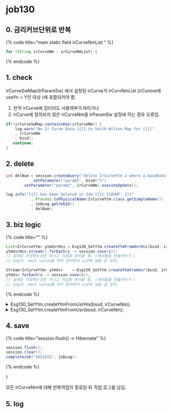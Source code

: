 # job130

## 0. 금리커브단위로 반복

{% code title="main static field irCurveNmList " %}
```java
for (String irCurveNm : irCurveNmList) {
```
{% endcode %}

## 1. check

irCurveSwMap(IrParamSw) 에서 설정된  irCurve가  irCurvNmList (irCureve에 useYn = Y인 대상 )에 포함되어야 함.&#x20;

1. 만약 irCurve에 있더라도 사용여부가 N이거나&#x20;
2. irCurve에 정의되지 않은 irCurveNm을 IrParamSw 설정에 하는 경우 오류임.&#x20;

```java
if(!irCurveSwMap.containsKey(irCurveNm)) { 
	log.warn("No Ir Curve Data [{}] in Smith-Wilson Map for [{}]"
	, irCurveNm
	, bssd);						
   continue;
}
```

## 2. delete

```java
int delNum = session.createQuery("delete IrCurveYtm a where a.baseDate like :param1 and a.irCurveNm = :param2")
           .setParameter("param1", bssd+"%")				
	   .setParameter("param2", irCurveNm).executeUpdate();

log.info("[{}] has been Deleted in Job:[{}] [COUNT: {}]"
           , Process.toPhysicalName(IrCurveYtm.class.getSimpleName())
           , jobLog.getJobId()
           , delNum);
```

## 3. biz logic

{% code title="" %}
```java
List<IrCurveYtm> ytmUsrHis = Esg130_SetYtm.createYtmFromUsrHis(bssd, irCurveNm);
ytmUsrHis.stream().forEach(s -> session.save(s));
// 실제로 저장하는것은 아니고 저장할 준비를 함. (쿼리들을 만들어두기 )
// seq의  next value를 미리 읽어와서 sid에 넣을 값 준비. 

Stream<IrCurveYtm> ytmUsr    = Esg130_SetYtm.createYtmFromUsr(bssd, irCurveNm);
ytmUsr.forEach(s -> session.save(s)); 
// 실제로 저장하는것은 아니고 저장할 준비를 함. (쿼리들을 만들어두기 )
// seq의  next value를 미리 읽어와서 sid에 넣을 값 준비. 
```
{% endcode %}

<details>

<summary>Esg130_SetYtm.createYtmFromUsrHis(bssd, irCurveNm);</summary>

{% code title="IrCurveYtmUsrHis" %}
```java
List<IrCurveYtm>       ytmList    = new ArrayList<IrCurveYtm>();		
List<String>           ytmTen     = Arrays.asList("M0003", "M0006", "M0009", "M0012", "M0018", "M0024", "M0030", "M0036", "M0048", "M0060", "M0084", "M0120", "M0180", "M0240", "M0360", "M0600");		
List<IrCurveYtmUsrHis> ytmUsrList = IrCurveYtmDao.getIrCurveYtmUsrHis(bssd, irCurveNm);

double toReal = 0.01;
// (단위변환 : % -> Real number)
int    digit  = 7;    
	
for(IrCurveYtmUsrHis usr : ytmUsrList) {
	
 for(int i=0; i<16; i++) {
  IrCurveYtm ytm = new IrCurveYtm();			
  
  ytm.setBaseDate(usr.getBaseDate());				
  ytm.setIrCurveNm(irCurveNm);				
  ytm.setIrCurve(usr.getIrCurve());				
  ytm.setMatCd(ytmTen.get(i));
    //  base tenor가 일정한 간격이 아니라 loop 처리가 어려움 ㅠ 
  if     (i==0)  {ytm.setYtm(round(StringUtil.objectToPrimitive(usr.getYtmM0003(), 0.0) * toReal, digit)); }
  else if(i==1)  {ytm.setYtm(round(StringUtil.objectToPrimitive(usr.getYtmM0006(), 0.0) * toReal, digit)); }
  else if(i==2)  {ytm.setYtm(round(StringUtil.objectToPrimitive(usr.getYtmM0009(), 0.0) * toReal, digit)); }
  else if(i==3)  {ytm.setYtm(round(StringUtil.objectToPrimitive(usr.getYtmM0012(), 0.0) * toReal, digit)); }
  else if(i==4)  {ytm.setYtm(round(StringUtil.objectToPrimitive(usr.getYtmM0018(), 0.0) * toReal, digit)); }
  else if(i==5)  {ytm.setYtm(round(StringUtil.objectToPrimitive(usr.getYtmM0024(), 0.0) * toReal, digit)); }
  else if(i==6)  {ytm.setYtm(round(StringUtil.objectToPrimitive(usr.getYtmM0030(), 0.0) * toReal, digit)); }
  else if(i==7)  {ytm.setYtm(round(StringUtil.objectToPrimitive(usr.getYtmM0036(), 0.0) * toReal, digit)); }
  else if(i==8)  {ytm.setYtm(round(StringUtil.objectToPrimitive(usr.getYtmM0048(), 0.0) * toReal, digit)); }
  else if(i==9)  {ytm.setYtm(round(StringUtil.objectToPrimitive(usr.getYtmM0060(), 0.0) * toReal, digit)); }
  else if(i==10) {ytm.setYtm(round(StringUtil.objectToPrimitive(usr.getYtmM0084(), 0.0) * toReal, digit)); }
  else if(i==11) {ytm.setYtm(round(StringUtil.objectToPrimitive(usr.getYtmM0120(), 0.0) * toReal, digit)); }
  else if(i==12) {ytm.setYtm(round(StringUtil.objectToPrimitive(usr.getYtmM0180(), 0.0) * toReal, digit)); }
  else if(i==13) {ytm.setYtm(round(StringUtil.objectToPrimitive(usr.getYtmM0240(), 0.0) * toReal, digit)); }
  else if(i==14) {ytm.setYtm(round(StringUtil.objectToPrimitive(usr.getYtmM0360(), 0.0) * toReal, digit)); }
  else {	  ytm.setYtm(round(StringUtil.objectToPrimitive(usr.getYtmM0600(), 0.0) * toReal, digit)); }
  
  ytm.setModifiedBy(jobId);
  ytm.setUpdateDate(LocalDateTime.now());
            
  ytmList.add(ytm);
 }				
}
log.info("{}({}) creates {} results from [{}]. They are inserted into [{}] Table", jobId, EJob.valueOf(jobId).getJobName(), ytmList.size(), toPhysicalName(IrCurveYtmUsrHis.class.getSimpleName()), toPhysicalName(IrCurveYtm.class.getSimpleName()));

return ytmList;

```
{% endcode %}

</details>

<details>

<summary>Esg130_SetYtm.createYtmFromUsr(bssd, irCurveNm);</summary>

{% code title="IrCurveYtmUs" %}
```java
public static Stream<IrCurveYtm> createYtmFromUsr
                   (String bssd, String irCurveNm) {

  return IrCurveYtmDao.getIrCurveYtmUsr(bssd)
                     .filter(s->s.getIrCurveNm().equals(irCurveNm))
                     .map(s->Esg130_SetYtm.buildFromYtmUsr(s));
}
```
{% endcode %}

{% code title="buildFromYtmUsr" %}
```java
private static IrCurveYtm buildFromYtmUsr(IrCurveYtmUsr ytmUsr) {

double toReal = 1; // 단위변환 없음 : 그대로
int    digit  = 7;    

return IrCurveYtm.builder()
            .baseDate (ytmUsr.getBaseDate())
            .irCurve  (ytmUsr.getIrCurve())
            .irCurveNm(ytmUsr.getIrCurveNm())
            .matCd    (ytmUsr.getMatCd())
            .ytm(round(StringUtil.objectToPrimitive(ytmUsr.getYtm(), 0.0) 
                        * toReal, digit))
    .build();
}
```
{% endcode %}

<mark style="color:red;">**todo : StringUtil.objectToPrimitive !!**</mark>

</details>

## 4. save

{% code title="session.flush() -> Hibernate" %}
```java
session.flush();
session.clear();
completeJob("SUCCESS", jobLog);
```
{% endcode %}

}

모든 irCurveNm에 대해 반복작업이 종료된 뒤 작업 로그를 남김.&#x20;

## 5. log
